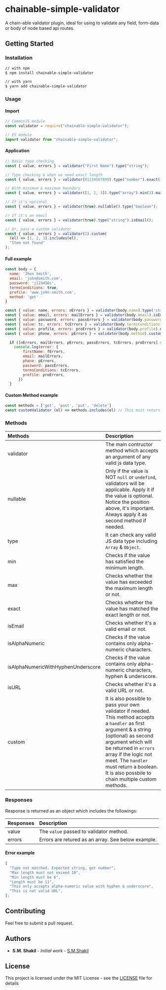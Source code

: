 # chainable-simple-validator

A chain-able validator plugin, ideal for using to validate any field, form-data or body of node based api routes.

## Getting Started

### Installation

```bash
// with npm
$ npm install chainable-simple-validator

// with yarn
$ yarn add chainable-simple-validator
```

### Usage

#### Import

```js
// CommonJS module
const validator = require("chainable-simple-validator");

// ES module
import validator from "chainable-simple-validator";
```

#### Application

```js
// Basic type checking
const { value, errors } = validator("First Name").type("string");

// Type checking & when we need exact length
const { value, errors } = validator(01234567890).type("number").exact(11);

// With minimum & maximum boundary
const { value, errors } = validator([1, 2, 3]).type("array").min(3).max(6);

// If it's optional
const { value, errors } = validator(true).nullable().type("boolean");

// If it's an email
const { value, errors } = validator(true).type("string").isEmail();

// Or, pass a custom validator
const { value, errors } = validator(2).custom(
  (el) => [1, 2, 3].includes(el),
  "Item not found"
);
```

#### Full example

```js
const body = {
  name: 'Jhon Smith',
  email: 'john@smith.com',
  password: 'j123456s',
  termsConditions: true,
  profile: 'www.john-smith.com',
  method: 'get'
}

const { value: name, errors: nErrors } = validator(body.name).type('string')
const { value: email, errors: mailErrors } = validator(body.email).isEmail()
const { value: password, errors: passErrors } = validator(body.password).type('string').min(6).max(10).isAlphaNumeric()
const { value: tc, errors: tcErrors } = validator(body.termsConditions).nullable().type('boolean')
const { value: profile, errors: proErrors } = validator(body.profile).nullable().isURL()
const { value: phone, errors: pErrors } = validator(body.method).custom(customValidator) // See below example

  if ([nErrors, mailErrors, pErrors, passErrors, tcErrors, proErrors].some((err) => err.length)) {
    console.log(error: {
        firstName: fErrors,
        email: mailErrors,
        phone: pErrors,
        password: passErrors,
        termsConditions: tcErrors,
        profile: proErrors,
      })
  }
```

#### Custom Method example

```js
const methods = ['get', 'post', 'put', 'delete']
const customValidator (el) => methods.includes(el) // This must return boolean
```

### Methods

| Methods                            | Description                                                                                                                                                                                                                                                                                                     |
| :--------------------------------- | :-------------------------------------------------------------------------------------------------------------------------------------------------------------------------------------------------------------------------------------------------------------------------------------------------------------- |
| validator                          | The main contructor method which accepts an argument of any valid js data type.                                                                                                                                                                                                                                 |
| nullable                           | Only if the value is NOT `null` or `undefind`, validators will be applicable. Apply it if the value is optional. Notice the position above, it's important. Always apply it as second method if needed.                                                                                                         |
| type                               | It can check any valid JS data type including `Array` & `Object`.                                                                                                                                                                                                                                               |
| min                                | Checks if the value has satisfied the minimum length.                                                                                                                                                                                                                                                           |
| max                                | Checks whether the value has exceeded the maximum length or not.                                                                                                                                                                                                                                                |
| exact                              | Checks whether the value has matched the exact length or not.                                                                                                                                                                                                                                                   |
| isEmail                            | Checks whether it's a valid email or not.                                                                                                                                                                                                                                                                       |
| isAlphaNumeric                     | Checks if the value contains only alpha-numeric characters.                                                                                                                                                                                                                                                     |
| isAlphaNumericWithHyphenUnderscore | Checks if the value contains only alpha-numeric characters, hyphen & underscore.                                                                                                                                                                                                                                |
| isURL                              | Checks whether it's a valid URL or not.                                                                                                                                                                                                                                                                         |
| custom                             | It is also possible to pass your own validator if needed. This method accepts a `handler` as first argument & a string (optional) as second argument which will be returned in `errors` array if the logic not meet. The `handler` must return a boolean. It is also possbile to chain multiple custom methods. |

### Responses

Response is returned as an object which includes the followings:

| Responses | Description                                        |
| :-------- | :------------------------------------------------- |
| value     | The `value` passed to validator method.            |
| errors    | Errors are retured as an array. See below example. |

#### Error example

```js
[
  "Type not matched. Expected string, got number",
  "Max length must not exceed 10",
  "Min length must be 6",
  "Length must be 11",
  "This only accepts alpha-numeric value with hyphen & underscore",
  "This is not valid URL",
];
```

## Contributing

Feel free to submit a pull request.

## Authors

- **S.M. Shakil** - _Initial work_ - [S.M.Shakil](https://github.com/smShakil)

## License

This project is licensed under the MIT License - see the [LICENSE](LICENSE) file for details
